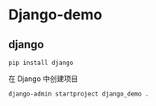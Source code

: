 # Django-demo

## django

```
pip install django
```

在 Django 中创建项目

```
django-admin startproject django_demo .
```
